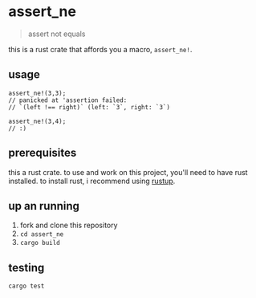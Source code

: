 # assert_ne
> assert not equals

this is a rust crate that affords you a macro, `assert_ne!`.

## usage

```
assert_ne!(3,3);
// panicked at 'assertion failed: 
// `(left !== right)` (left: `3`, right: `3`)

assert_ne!(3,4);
// :)
```

## prerequisites

this a rust crate. to use and work on this project, you'll
need to have rust installed. to install rust, i recommend
using [rustup].

[rustup]: https://www.rustup.rs/

## up an running

1. fork and clone this repository
2. `cd assert_ne`
3. `cargo build`

## testing

`cargo test`
